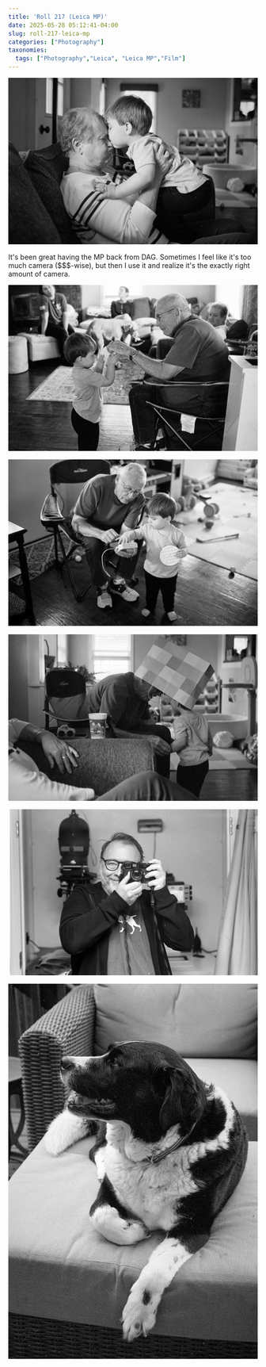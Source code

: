 ```yaml
---
title: 'Roll 217 (Leica MP)'
date: 2025-05-28 05:12:41-04:00
slug: roll-217-leica-mp
categories: ["Photography"]
taxonomies:
  tags: ["Photography","Leica", "Leica MP","Film"]
---
```


![Older woman with toddler](2025-Roll-217_16.jpg "My mom and my grandson")

It's been great having the MP back from DAG. Sometimes I feel like it's too much camera ($$$-wise), but then I use it and realize it's the exactly right amount of camera.

![Papa showing Lincoln how it works](2025-Roll-217_11.jpg "Papa showing Lincoln how it works")

![Lincoln showing papa how it works](2025-Roll-217_17.jpg "Lincoln showing papa how it works")

![](2025-Roll-217_12.jpg "")

![](2025-Roll-217_20.jpg "")

![](2025-Roll-217_28.jpg "")

